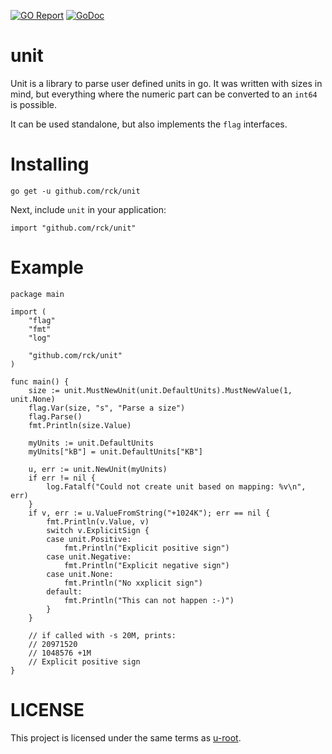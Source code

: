[![GO Report](https://goreportcard.com/badge/github.com/rck/unit)](https://goreportcard.com/report/github.com/rck/unit)
[![GoDoc](https://godoc.org/github.com/rck/unit?status.svg)](https://godoc.org/github.com/rck/unit)

# unit
Unit is a library to parse user defined units in go. It was written with sizes in mind, but everything where
the numeric part can be converted to an `int64` is possible.

It can be used standalone, but also implements the `flag` interfaces.

# Installing
```
go get -u github.com/rck/unit
```
Next, include `unit` in your application:

```golang
import "github.com/rck/unit"
```

# Example

```golang
package main

import (
	"flag"
	"fmt"
	"log"

	"github.com/rck/unit"
)

func main() {
	size := unit.MustNewUnit(unit.DefaultUnits).MustNewValue(1, unit.None)
	flag.Var(size, "s", "Parse a size")
	flag.Parse()
	fmt.Println(size.Value)

	myUnits := unit.DefaultUnits
	myUnits["kB"] = unit.DefaultUnits["KB"]

	u, err := unit.NewUnit(myUnits)
	if err != nil {
		log.Fatalf("Could not create unit based on mapping: %v\n", err)
	}
	if v, err := u.ValueFromString("+1024K"); err == nil {
		fmt.Println(v.Value, v)
		switch v.ExplicitSign {
		case unit.Positive:
			fmt.Println("Explicit positive sign")
		case unit.Negative:
			fmt.Println("Explicit negative sign")
		case unit.None:
			fmt.Println("No xxplicit sign")
		default:
			fmt.Println("This can not happen :-)")
		}
	}

	// if called with -s 20M, prints:
	// 20971520
	// 1048576 +1M
	// Explicit positive sign
}
```

# LICENSE
This project is licensed under the same terms as [u-root](https://github.com/u-root).
